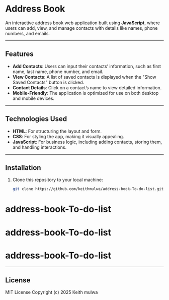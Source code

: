 # Address Book

An interactive address book web application built using **JavaScript**, where users can add, view, and manage contacts with details like names, phone numbers, and emails.

---

## Features

- **Add Contacts**: Users can input their contacts’ information, such as first name, last name, phone number, and email.
- **View Contacts**: A list of saved contacts is displayed when the "Show Saved Contacts" button is clicked.
- **Contact Details**: Click on a contact’s name to view detailed information.
- **Mobile-Friendly**: The application is optimized for use on both desktop and mobile devices.

---

## Technologies Used

- **HTML**: For structuring the layout and form.
- **CSS**: For styling the app, making it visually appealing.
- **JavaScript**: For business logic, including adding contacts, storing them, and handling interactions.

---

## Installation

1. Clone this repository to your local machine:
   ```bash
   git clone https://github.com/keithmulwa/address-book-To-do-list.git
# address-book-To-do-list
# address-book-To-do-list
# address-book-To-do-list

---

## License
MIT License
Copyright (c) 2025 Keith mulwa
